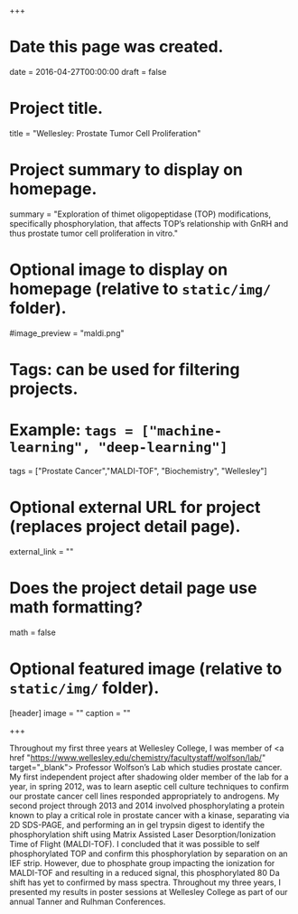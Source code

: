 +++
# Date this page was created.
date = 2016-04-27T00:00:00
draft = false

# Project title.
title = "Wellesley: Prostate Tumor Cell Proliferation"

# Project summary to display on homepage.
summary = "Exploration of thimet oligopeptidase (TOP) modifications, specifically phosphorylation, that affects TOP’s relationship with GnRH and thus prostate tumor cell proliferation in vitro."

# Optional image to display on homepage (relative to `static/img/` folder).
#image_preview = "maldi.png"

# Tags: can be used for filtering projects.
# Example: `tags = ["machine-learning", "deep-learning"]`
tags = ["Prostate Cancer","MALDI-TOF", "Biochemistry", "Wellesley"]

# Optional external URL for project (replaces project detail page).
external_link = ""

# Does the project detail page use math formatting?
math = false

# Optional featured image (relative to `static/img/` folder).
[header]
image = ""
caption = ""

+++

Throughout my first three years at Wellesley College, I was member of <a href "https://www.wellesley.edu/chemistry/facultystaff/wolfson/lab/" target="_blank"> Professor Wolfson’s Lab</a> which studies prostate cancer. My first independent project after shadowing older member of the lab for a year, in spring 2012, was to learn aseptic cell culture techniques to confirm our prostate cancer cell lines responded appropriately to androgens. My second project through 2013 and 2014 involved phosphorylating a protein known to play a critical role in prostate cancer with a kinase, separating via 2D SDS-PAGE, and performing an in gel trypsin digest to identify the phosphorylation shift using Matrix Assisted Laser Desorption/Ionization Time of Flight (MALDI-TOF). I concluded that it was possible to self phosphorylated TOP and confirm this phosphorylation by separation on an IEF strip. However, due to phosphate group impacting the ionization for MALDI-TOF and resulting in a reduced signal, this phosphorylated 80 Da shift has yet to confirmed by mass spectra. Throughout my three years, I presented my results in poster sessions at Wellesley College as part of our annual Tanner and Rulhman Conferences. 





